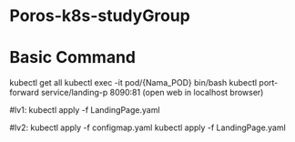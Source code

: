 # Poros-k8s-studyGroup
# Basic Command
kubectl get all
kubectl exec -it pod/{Nama_POD} bin/bash
kubectl port-forward service/landing-p 8090:81 (open web in localhost browser)


#lv1:
kubectl apply -f LandingPage.yaml

#lv2:
kubectl apply -f configmap.yaml
kubectl apply -f LandingPage.yaml

